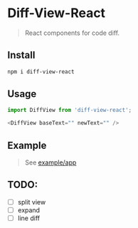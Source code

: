 # Diff-View-React
> React components for code diff.

## Install

```bash
npm i diff-view-react
```

## Usage

```javascript
import DiffView from 'diff-view-react';

<DiffView baseText="" newText="" />
```

## Example

> See [example/app](https://github.com/wmzy/diff-view-react/tree/master/example/app)

## TODO:

- [ ] split view
- [ ] expand
- [ ] line diff